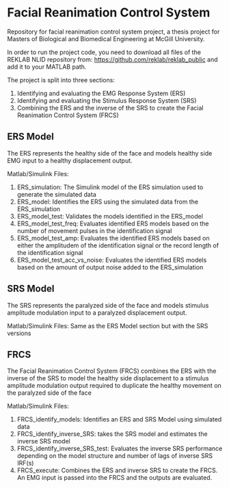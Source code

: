 # Facial Reanimation Control System
Repository for facial reanimation control system project, a thesis project for Masters of Biological and Biomedical Engineering at McGill University.

In order to run the project code, you need to download all files of the REKLAB NLID repository from: https://github.com/reklab/reklab_public and add it to your MATLAB path.

The project is split into three sections:
1. Identifying and evaluating the EMG Response System (ERS)
2. Identifying and evaluating the Stimulus Response System (SRS)
3. Combining the ERS and the inverse of the SRS to create the Facial Reanimation Control System (FRCS)

## ERS Model
The ERS represents the healthy side of the face and models healthy side EMG input to a healthy displacement output.

Matlab/Simulink Files:
1. ERS_simulation: The Simulink model of the ERS simulation used to generate the simulated data
2. ERS_model: Identifies the ERS using the simulated data from the ERS_simulation
3. ERS_model_test: Validates the models identified in the ERS_model
4. ERS_model_test_freq: Evaluates identified ERS models based on the number of movement pulses in the identification signal
5. ERS_model_test_amp: Evaluates the identified ERS models based on either the amplitudem of the identification signal or the record length of the identification signal
6. ERS_model_test_acc_vs_noise: Evaluates the identified ERS models based on the amount of output noise added to the ERS_simulation

## SRS Model
The SRS represents the paralyzed side of the face and models stimulus amplitude modulation input to a paralyzed displacement output.

Matlab/Simulink Files:
    Same as the ERS Model section but with the SRS versions

## FRCS
The Facial Reanimation Control System (FRCS) combines the ERS with the inverse of the SRS to model the healthy side displacement to a stimulus amplitude modulation output required to duplicate the healthy movement on the paralyzed side of the face

Matlab/Simulink Files:
1. FRCS_identify_models: Identifies an ERS and SRS Model using simulated data
2. FRCS_identify_inverse_SRS: takes the SRS model and estimates the inverse SRS model
3. FRCS_identify_inverse_SRS_test: Evaluates the inverse SRS performance depending on the model structure and number of lags of inverse SRS IRF(s)
4. FRCS_execute: Combines the ERS and inverse SRS to create the FRCS. An EMG input is passed into the FRCS and the outputs are evaluated.
